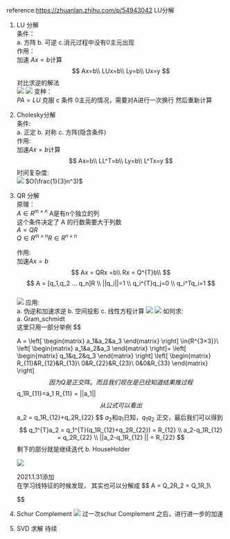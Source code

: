 <!--
 * @Author: Liu Weilong
 * @Date: 2021-01-25 13:19:02
 * @LastEditors: Liu Weilong 
 * @LastEditTime: 2021-01-31 11:29:17
 * @FilePath: /3rd-test-learning/30. supplement_material/solution_of_linear_equation/doc.md
 * @Description: 
-->
reference:https://zhuanlan.zhihu.com/p/54943042 LU分解<br>

1. LU 分解<br>
   条件：<br>
   a. 方阵 b. 可逆 c.消元过程中没有0主元出现<br>
   作用：<br>
   加速 $Ax=b$计算<br>
   $$
    Ax=b\\
    LUx=b\\
    Ly=b\\
    Ux=y
   $$
   对比求逆的解法<br>
   ![](./picture/9.png)
   ![](./picture/10.png)
   变种：<br>
   $PA = LU$ 克服 c  条件 0主元的情况，需要对A进行一次换行 然后重新计算<br>
   
2. Cholesky分解<br>
   条件:<br>
   a. 正定 b. 对称 c. 方阵(隐含条件)<br>
   作用:<br>
   加速$Ax=b$计算<br>
   $$
   Ax=b\\
   LL^T=b\\
   Ly=b\\
   L^Tx=y
   $$
   时间复杂度:<br>
   ![](./picture/3.png)
   $O(\frac{1}{3}n^3)$


3. QR 分解<br>
   原理：<br>
   $A\in{R^{m×n}}$ A是有n个独立的列<br>
   这个条件决定了 A 的行数需要大于列数<br>
   $A = QR$\
   $Q\in{R^{m×n}} R\in{R^{n×n}}$

   
   作用:<br>
   加速$Ax=b$
   $$
   Ax = QRx =b\\
   Rx = Q^{T}b\\
   $$
   $$
   A = [q_1,q_2 ... q_n]R
   \\ ||q_i||=1
   \\ q_i^{T}q_j=0
   \\ q_i^Tq_i=1
   $$  
   ![](./picture/4.png)
   应用:<br>
   a. 伪逆和加速求逆<T>
   b. 空间投影<T>
   c. 线性方程计算<T>
   ![](./picture/5.png)
   ![](./picture/7.png)
   如何求:<br>
   a. Gram_schmidt<br>
   这里只用一部分举例
   $$

   A =    \left[
      \begin{matrix}
      a_1&a_2&a_3
      \end{matrix}
      \right] \in{R^{3×3}}\\
   \left[
      \begin{matrix}
      a_1&a_2&a_3
      \end{matrix}
      \right]=
   \left[
     \begin{matrix}
      q_1&q_2&q_3
      \end{matrix}
   \right]
      \left[
     \begin{matrix}
      R_{11}&R_{12}&R_{13}\\
      0&R_{22}&R_{23}\\
      0&0&R_{33}
      \end{matrix}
   \right]
   $$
   因为Q是正交阵。而且我们现在是已经知道结果推过程
   $$
   q_1R_{11}=a_1
   R_{11} = ||a_1||
   $$
   从公式可以看出
   $$
   a_2 = q_1R_{12}+q_2R_{22}
   $$
   $a_2$和$q_1$已知，$q_1$$q_2$ 正交，最后我们可以得到
   $$
      q_1^{T}a_2 = q_1^{T}(q_1R_{12}+q_2R_{22}) = R_{12}
      \\
      a_2-q_1R_{12} = q_2R_{22}
      \\
      ||a_2-q_1R_{12} || = R_{22}
   $$ 
   剩下的部分就是继续迭代
   b. HouseHolder

   ![](./picture/8.png)
   
   2021.1.31添加<br>
   在学习线特征的时候发现，
   其实也可以分解成
   $$
      A = Q_2R_2 = Q_1R_1\\

   $$
   

4. Schur Complement
   ![](./picture/6.png)
   过一次schur Complement 之后，进行进一步的加速
   
5. SVD 求解
   待续
















   
   